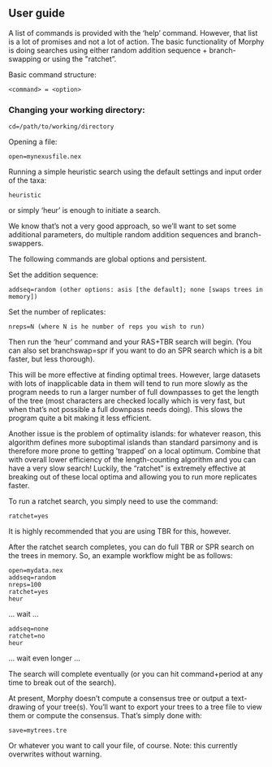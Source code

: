 ## User guide

A list of commands is provided with the ‘help’ command. However, that list is a lot of promises and not a lot of action. The basic functionality of Morphy is doing searches using either random addition sequence + branch-swapping or using the "ratchet”.

Basic command structure:

	<command> = <option>

### Changing your working directory:

	cd=/path/to/working/directory

Opening a file:

	open=mynexusfile.nex

Running a simple heuristic search using the default settings and input order of the taxa:

	heuristic

or simply ‘heur’ is enough to initiate a search.

We know that’s not a very good approach, so we’ll want to set some additional parameters, do multiple random addition sequences and branch-swappers.

The following commands are global options and persistent.

Set the addition sequence:

	addseq=random (other options: asis [the default]; none [swaps trees in memory])

Set the number of replicates:

	nreps=N (where N is he number of reps you wish to run)

Then run the ‘heur’ command and your RAS+TBR search will begin. (You can also set branchswap=spr if you want to do an SPR search which is a bit faster, but less thorough).

This will be more effective at finding optimal trees. However, large datasets with lots of inapplicable data in them will tend to run more slowly as the program needs to run a larger number of full downpasses to get the length of the tree (most characters are checked locally which is very fast, but when that’s not possible a full downpass needs doing). This slows the program quite a bit making it less efficient.

Another issue is the problem of optimality islands: for whatever reason, this algorithm defines more suboptimal islands than standard parsimony and is therefore more prone to getting ’trapped’ on a local optimum. Combine that with overall lower efficiency of the length-counting algorithm and you can have a very slow search! Luckily, the “ratchet” is extremely effective at breaking out of these local optima and allowing you to run more replicates faster. 

To run a ratchet search, you simply need to use the command:

	ratchet=yes

It is highly recommended that you are using TBR for this, however.

After the ratchet search completes, you can do full TBR or SPR search on the trees in memory. So, an example workflow might be as follows:

	open=mydata.nex
	addseq=random
	nreps=100
	ratchet=yes
	heur

… wait …

	addseq=none
	ratchet=no
	heur

… wait even longer …

The search will complete eventually (or you can hit command+period at any time to break out of the search).

At present, Morphy doesn’t compute a consensus tree or output a text-drawing of your tree(s). You’ll want to export your trees to a tree file to view them or compute the consensus.
That’s simply done with:

	save=mytrees.tre 

Or whatever you want to call your file, of course. Note: this currently overwrites without warning.

